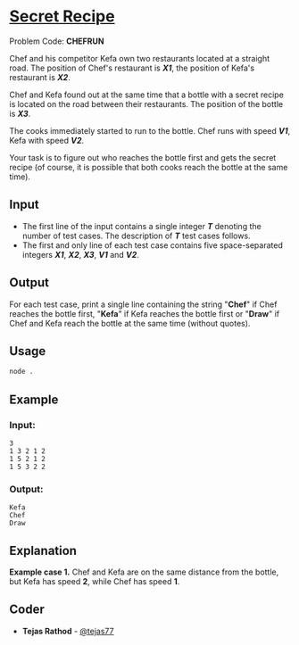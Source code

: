 
# [Secret Recipe](https://www.codechef.com/problems/CHEFRUN)
Problem Code: **CHEFRUN**

Chef and his competitor Kefa own two restaurants located at a straight road. The position of Chef's restaurant is **_X1_**, the position of Kefa's restaurant is **_X2_**.

Chef and Kefa found out at the same time that a bottle with a secret recipe is located on the road between their restaurants. The position of the bottle is **_X3_**.

The cooks immediately started to run to the bottle. Chef runs with speed **_V1_**, Kefa with speed **_V2_**.

Your task is to figure out who reaches the bottle first and gets the secret recipe (of course, it is possible that both cooks reach the bottle at the same time).

## Input

- The first line of the input contains a single integer **_T_** denoting the number of test cases. The description of **_T_** test cases follows.
- The first and only line of each test case contains five space-separated integers **_X1_**, **_X2_**, **_X3_**, **_V1_** and **_V2_**.

## Output

For each test case, print a single line containing the string "**Chef**" if Chef reaches the bottle first, "**Kefa**" if Kefa reaches the bottle first or "**Draw**" if Chef and Kefa reach the bottle at the same time (without quotes).

## Usage
```sh
node .
```
## Example
### Input:
```
3
1 3 2 1 2
1 5 2 1 2
1 5 3 2 2
```
### Output:
```
Kefa
Chef
Draw
```
## Explanation

**Example case 1.** Chef and Kefa are on the same distance from the bottle, but Kefa has speed **2**, while Chef has speed **1**.

## Coder

* **Tejas Rathod** - [@tejas77](https://github.com/tejas77)
